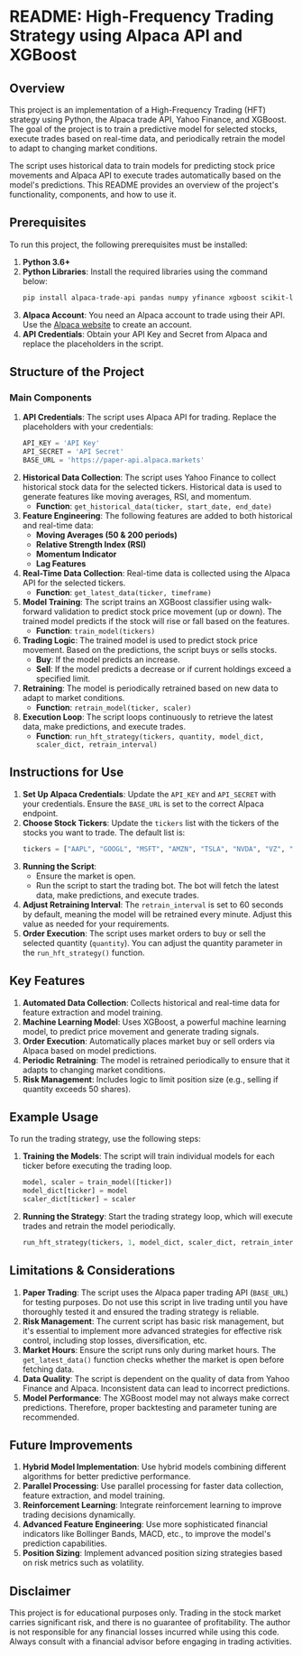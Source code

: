 # README: High-Frequency Trading Strategy using Alpaca API and XGBoost

## Overview
This project is an implementation of a High-Frequency Trading (HFT) strategy using Python, the Alpaca trade API, Yahoo Finance, and XGBoost. The goal of the project is to train a predictive model for selected stocks, execute trades based on real-time data, and periodically retrain the model to adapt to changing market conditions.

The script uses historical data to train models for predicting stock price movements and Alpaca API to execute trades automatically based on the model's predictions. This README provides an overview of the project's functionality, components, and how to use it.

## Prerequisites
To run this project, the following prerequisites must be installed:

1. **Python 3.6+**
2. **Python Libraries**: Install the required libraries using the command below:
   ```sh
   pip install alpaca-trade-api pandas numpy yfinance xgboost scikit-learn
   ```
3. **Alpaca Account**: You need an Alpaca account to trade using their API. Use the [Alpaca website](https://alpaca.markets) to create an account.
4. **API Credentials**: Obtain your API Key and Secret from Alpaca and replace the placeholders in the script.

## Structure of the Project

### Main Components
1. **API Credentials**: The script uses Alpaca API for trading. Replace the placeholders with your credentials:
   ```python
   API_KEY = 'API Key'
   API_SECRET = 'API Secret'
   BASE_URL = 'https://paper-api.alpaca.markets'
   ```
2. **Historical Data Collection**: The script uses Yahoo Finance to collect historical stock data for the selected tickers. Historical data is used to generate features like moving averages, RSI, and momentum.
   - **Function**: `get_historical_data(ticker, start_date, end_date)`
3. **Feature Engineering**: The following features are added to both historical and real-time data:
   - **Moving Averages (50 & 200 periods)**
   - **Relative Strength Index (RSI)**
   - **Momentum Indicator**
   - **Lag Features**
4. **Real-Time Data Collection**: Real-time data is collected using the Alpaca API for the selected tickers.
   - **Function**: `get_latest_data(ticker, timeframe)`
5. **Model Training**: The script trains an XGBoost classifier using walk-forward validation to predict stock price movement (up or down). The trained model predicts if the stock will rise or fall based on the features.
   - **Function**: `train_model(tickers)`
6. **Trading Logic**: The trained model is used to predict stock price movement. Based on the predictions, the script buys or sells stocks.
   - **Buy**: If the model predicts an increase.
   - **Sell**: If the model predicts a decrease or if current holdings exceed a specified limit.
7. **Retraining**: The model is periodically retrained based on new data to adapt to market conditions.
   - **Function**: `retrain_model(ticker, scaler)`
8. **Execution Loop**: The script loops continuously to retrieve the latest data, make predictions, and execute trades.
   - **Function**: `run_hft_strategy(tickers, quantity, model_dict, scaler_dict, retrain_interval)`

## Instructions for Use

1. **Set Up Alpaca Credentials**: Update the `API_KEY` and `API_SECRET` with your credentials. Ensure the `BASE_URL` is set to the correct Alpaca endpoint.
2. **Choose Stock Tickers**: Update the `tickers` list with the tickers of the stocks you want to trade. The default list is:
   ```python
   tickers = ["AAPL", "GOOGL", "MSFT", "AMZN", "TSLA", "NVDA", "VZ", "CSCO", "INTC", "CAT", "PFE"]
   ```
3. **Running the Script**:
   - Ensure the market is open.
   - Run the script to start the trading bot. The bot will fetch the latest data, make predictions, and execute trades.
4. **Adjust Retraining Interval**: The `retrain_interval` is set to 60 seconds by default, meaning the model will be retrained every minute. Adjust this value as needed for your requirements.
5. **Order Execution**: The script uses market orders to buy or sell the selected quantity (`quantity`). You can adjust the quantity parameter in the `run_hft_strategy()` function.

## Key Features

1. **Automated Data Collection**: Collects historical and real-time data for feature extraction and model training.
2. **Machine Learning Model**: Uses XGBoost, a powerful machine learning model, to predict price movement and generate trading signals.
3. **Order Execution**: Automatically places market buy or sell orders via Alpaca based on model predictions.
4. **Periodic Retraining**: The model is retrained periodically to ensure that it adapts to changing market conditions.
5. **Risk Management**: Includes logic to limit position size (e.g., selling if quantity exceeds 50 shares).

## Example Usage
To run the trading strategy, use the following steps:

1. **Training the Models**:
   The script will train individual models for each ticker before executing the trading loop.
   ```python
   model, scaler = train_model([ticker])
   model_dict[ticker] = model
   scaler_dict[ticker] = scaler
   ```

2. **Running the Strategy**:
   Start the trading strategy loop, which will execute trades and retrain the model periodically.
   ```python
   run_hft_strategy(tickers, 1, model_dict, scaler_dict, retrain_interval=60)  # Retrain every minute
   ```

## Limitations & Considerations

1. **Paper Trading**: The script uses the Alpaca paper trading API (`BASE_URL`) for testing purposes. Do not use this script in live trading until you have thoroughly tested it and ensured the trading strategy is reliable.
2. **Risk Management**: The current script has basic risk management, but it's essential to implement more advanced strategies for effective risk control, including stop losses, diversification, etc.
3. **Market Hours**: Ensure the script runs only during market hours. The `get_latest_data()` function checks whether the market is open before fetching data.
4. **Data Quality**: The script is dependent on the quality of data from Yahoo Finance and Alpaca. Inconsistent data can lead to incorrect predictions.
5. **Model Performance**: The XGBoost model may not always make correct predictions. Therefore, proper backtesting and parameter tuning are recommended.

## Future Improvements
1. **Hybrid Model Implementation**: Use hybrid models combining different algorithms for better predictive performance.
2. **Parallel Processing**: Use parallel processing for faster data collection, feature extraction, and model training.
3. **Reinforcement Learning**: Integrate reinforcement learning to improve trading decisions dynamically.
4. **Advanced Feature Engineering**: Use more sophisticated financial indicators like Bollinger Bands, MACD, etc., to improve the model's prediction capabilities.
5. **Position Sizing**: Implement advanced position sizing strategies based on risk metrics such as volatility.

## Disclaimer
This project is for educational purposes only. Trading in the stock market carries significant risk, and there is no guarantee of profitability. The author is not responsible for any financial losses incurred while using this code. Always consult with a financial advisor before engaging in trading activities.



